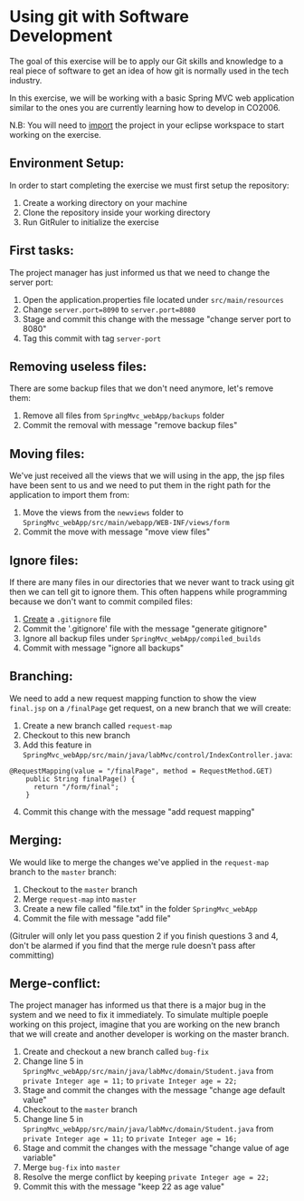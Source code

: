 # Using git with Software Development

The goal of this exercise will be to apply our Git skills and knowledge to a real piece of software to get an idea of how git is normally used in the tech industry.

In this exercise, we will be working with a basic Spring MVC web application similar to the ones you are currently learning how to develop in CO2006.

N.B: You will need to [import](http://help.eclipse.org/kepler/index.jsp?topic=%2Forg.eclipse.platform.doc.user%2Ftasks%2Ftasks-importproject.htm) the project in your eclipse workspace to start working on the exercise. 

## Environment Setup:

In order to start completing the exercise we must first setup the repository:

1. Create a working directory on your machine 
1. Clone the repository inside your working directory
1. Run GitRuler to initialize the exercise

## First tasks:

The project manager has just informed us that we need to change the server port:

1. Open the application.properties file located under `src/main/resources`
1. Change `server.port=8090` to `server.port=8080`
1. Stage and commit this change with the message "change server port to 8080"
1. Tag this commit with tag `server-port`

## Removing useless files:

There are some backup files that we don't need anymore, let's remove them:

1. Remove all files from `SpringMvc_webApp/backups` folder
1. Commit the removal with message "remove backup files"

## Moving files:

We've just received all the views that we will using in the app, the jsp files have been sent to us and we need to put them in the right path for the application to import them from:

1. Move the views from the `newviews` folder to `SpringMvc_webApp/src/main/webapp/WEB-INF/views/form`
1. Commit the move with message "move view files"

## Ignore files:

If there are many files in our directories that we never want to track using git then we can tell git to ignore them. This often happens while programming because we don't want to commit compiled files:

1. [Create](https://help.github.com/articles/ignoring-files/) a `.gitignore` file
1. Commit the '.gitignore' file with the message "generate gitignore"
1. Ignore all backup files under `SpringMvc_webApp/compiled_builds`
1. Commit with message "ignore all backups"

## Branching:

We need to add a new request mapping function to show the view `final.jsp` on a `/finalPage` get request, on a new branch that we will create:

1. Create a new branch called `request-map`
1. Checkout to this new branch
1. Add this feature in `SpringMvc_webApp/src/main/java/labMvc/control/IndexController.java`:
  ```
  @RequestMapping(value = "/finalPage", method = RequestMethod.GET)
      public String finalPage() {      
        return "/form/final";
      }
  ```
4. Commit this change with the message "add request mapping"


## Merging:

We would like to merge the changes we've applied in the `request-map` branch to the `master` branch:

1. Checkout to the `master` branch
1. Merge `request-map` into `master`
1. Create a new file called "file.txt" in the folder `SpringMvc_webApp`
1. Commit the file with message "add file"
 
 (Gitruler will only let you pass question 2 if you finish questions 3 and 4, don't be alarmed if you find that the merge rule doesn't pass after committing)

## Merge-conflict:

The project manager has informed us that there is a major bug in the system and we need to fix it immediately. To simulate multiple poeple working on this project, imagine that you are working on the new branch that we will create and another developer is working on the master branch.

1. Create and checkout a new branch called `bug-fix`
1. Change line 5 in `SpringMvc_webApp/src/main/java/labMvc/domain/Student.java` from `private Integer age = 11;` to `private Integer age = 22;`
1. Stage and commit the changes with the message "change age default value"
1. Checkout to the `master` branch
1. Change line 5 in `SpringMvc_webApp/src/main/java/labMvc/domain/Student.java` from `private Integer age = 11;` to `private Integer age = 16;`
1. Stage and commit the changes with the message "change value of age variable"
1. Merge `bug-fix` into `master`
1. Resolve the merge conflict by keeping `private Integer age = 22;`
1. Commit this with the message "keep 22 as age value"
